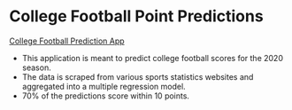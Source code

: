 # College Football Point Predictions

[College Football Prediction App](https://mazurski.shinyapps.io/CollegeFootballPredictions/)

* This application is meant to predict college football scores for the 2020 season.
* The data is scraped from various sports statistics websites and aggregated into a multiple regression model.
* 70% of the predictions score within 10 points.
